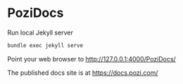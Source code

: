 # PoziDocs

Run local Jekyll server

```bash
bundle exec jekyll serve
```

Point your web browser to http://127.0.0.1:4000/PoziDocs/

The published docs site is at https://docs.pozi.com/
